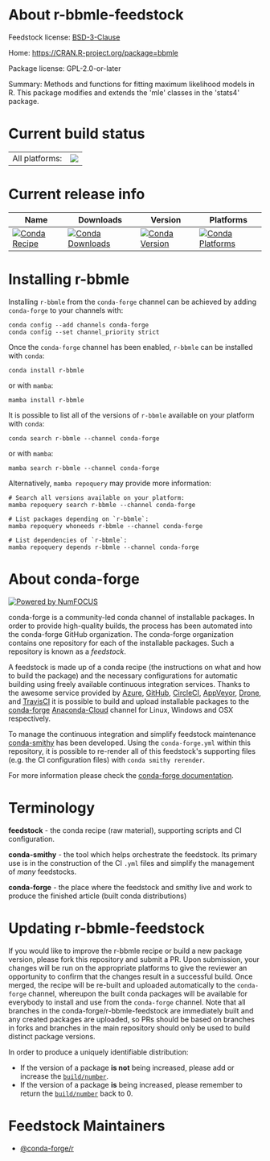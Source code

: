 About r-bbmle-feedstock
=======================

Feedstock license: [BSD-3-Clause](https://github.com/conda-forge/r-bbmle-feedstock/blob/main/LICENSE.txt)

Home: https://CRAN.R-project.org/package=bbmle

Package license: GPL-2.0-or-later

Summary: Methods and functions for fitting maximum likelihood models in R. This package modifies and extends the 'mle' classes in the 'stats4' package.

Current build status
====================


<table><tr><td>All platforms:</td>
    <td>
      <a href="https://dev.azure.com/conda-forge/feedstock-builds/_build/latest?definitionId=993&branchName=main">
        <img src="https://dev.azure.com/conda-forge/feedstock-builds/_apis/build/status/r-bbmle-feedstock?branchName=main">
      </a>
    </td>
  </tr>
</table>

Current release info
====================

| Name | Downloads | Version | Platforms |
| --- | --- | --- | --- |
| [![Conda Recipe](https://img.shields.io/badge/recipe-r--bbmle-green.svg)](https://anaconda.org/conda-forge/r-bbmle) | [![Conda Downloads](https://img.shields.io/conda/dn/conda-forge/r-bbmle.svg)](https://anaconda.org/conda-forge/r-bbmle) | [![Conda Version](https://img.shields.io/conda/vn/conda-forge/r-bbmle.svg)](https://anaconda.org/conda-forge/r-bbmle) | [![Conda Platforms](https://img.shields.io/conda/pn/conda-forge/r-bbmle.svg)](https://anaconda.org/conda-forge/r-bbmle) |

Installing r-bbmle
==================

Installing `r-bbmle` from the `conda-forge` channel can be achieved by adding `conda-forge` to your channels with:

```
conda config --add channels conda-forge
conda config --set channel_priority strict
```

Once the `conda-forge` channel has been enabled, `r-bbmle` can be installed with `conda`:

```
conda install r-bbmle
```

or with `mamba`:

```
mamba install r-bbmle
```

It is possible to list all of the versions of `r-bbmle` available on your platform with `conda`:

```
conda search r-bbmle --channel conda-forge
```

or with `mamba`:

```
mamba search r-bbmle --channel conda-forge
```

Alternatively, `mamba repoquery` may provide more information:

```
# Search all versions available on your platform:
mamba repoquery search r-bbmle --channel conda-forge

# List packages depending on `r-bbmle`:
mamba repoquery whoneeds r-bbmle --channel conda-forge

# List dependencies of `r-bbmle`:
mamba repoquery depends r-bbmle --channel conda-forge
```


About conda-forge
=================

[![Powered by
NumFOCUS](https://img.shields.io/badge/powered%20by-NumFOCUS-orange.svg?style=flat&colorA=E1523D&colorB=007D8A)](https://numfocus.org)

conda-forge is a community-led conda channel of installable packages.
In order to provide high-quality builds, the process has been automated into the
conda-forge GitHub organization. The conda-forge organization contains one repository
for each of the installable packages. Such a repository is known as a *feedstock*.

A feedstock is made up of a conda recipe (the instructions on what and how to build
the package) and the necessary configurations for automatic building using freely
available continuous integration services. Thanks to the awesome service provided by
[Azure](https://azure.microsoft.com/en-us/services/devops/), [GitHub](https://github.com/),
[CircleCI](https://circleci.com/), [AppVeyor](https://www.appveyor.com/),
[Drone](https://cloud.drone.io/welcome), and [TravisCI](https://travis-ci.com/)
it is possible to build and upload installable packages to the
[conda-forge](https://anaconda.org/conda-forge) [Anaconda-Cloud](https://anaconda.org/)
channel for Linux, Windows and OSX respectively.

To manage the continuous integration and simplify feedstock maintenance
[conda-smithy](https://github.com/conda-forge/conda-smithy) has been developed.
Using the ``conda-forge.yml`` within this repository, it is possible to re-render all of
this feedstock's supporting files (e.g. the CI configuration files) with ``conda smithy rerender``.

For more information please check the [conda-forge documentation](https://conda-forge.org/docs/).

Terminology
===========

**feedstock** - the conda recipe (raw material), supporting scripts and CI configuration.

**conda-smithy** - the tool which helps orchestrate the feedstock.
                   Its primary use is in the construction of the CI ``.yml`` files
                   and simplify the management of *many* feedstocks.

**conda-forge** - the place where the feedstock and smithy live and work to
                  produce the finished article (built conda distributions)


Updating r-bbmle-feedstock
==========================

If you would like to improve the r-bbmle recipe or build a new
package version, please fork this repository and submit a PR. Upon submission,
your changes will be run on the appropriate platforms to give the reviewer an
opportunity to confirm that the changes result in a successful build. Once
merged, the recipe will be re-built and uploaded automatically to the
`conda-forge` channel, whereupon the built conda packages will be available for
everybody to install and use from the `conda-forge` channel.
Note that all branches in the conda-forge/r-bbmle-feedstock are
immediately built and any created packages are uploaded, so PRs should be based
on branches in forks and branches in the main repository should only be used to
build distinct package versions.

In order to produce a uniquely identifiable distribution:
 * If the version of a package **is not** being increased, please add or increase
   the [``build/number``](https://docs.conda.io/projects/conda-build/en/latest/resources/define-metadata.html#build-number-and-string).
 * If the version of a package **is** being increased, please remember to return
   the [``build/number``](https://docs.conda.io/projects/conda-build/en/latest/resources/define-metadata.html#build-number-and-string)
   back to 0.

Feedstock Maintainers
=====================

* [@conda-forge/r](https://github.com/conda-forge/r/)

